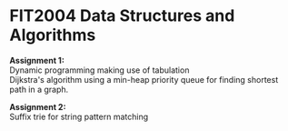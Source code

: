 # FIT2004 Data Structures and Algorithms

__Assignment 1:__  
Dynamic programming making use of tabulation  
Dijkstra's algorithm using a min-heap priority queue for finding shortest path in a graph.

__Assignment 2:__  
Suffix trie for string pattern matching
